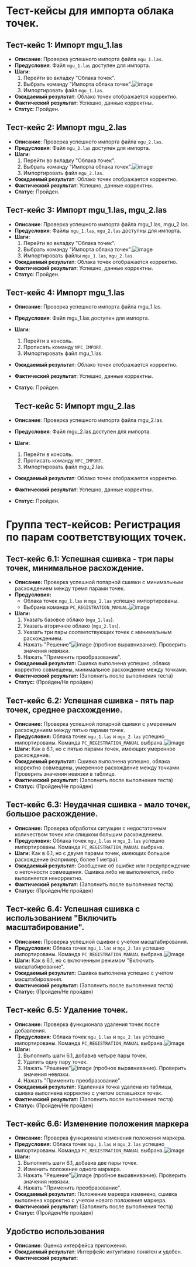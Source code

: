 # Тест-кейсы для импорта облака точек.

## Тест-кейс 1: Импорт mgu_1.las
- **Описание**: Проверка успешного импорта файла `mgu_1.las`.
- **Предусловия**: Файл `mgu_1.las` доступен для импорта.
- **Шаги**:
  1. Перейти во вкладку "Облака точек".
  2. Выбрать команду "Импорта облака точек".![image](https://github.com/user-attachments/assets/8fe52627-83fe-4b00-b609-35ed8e6e2c23)
  3. Импортировать файл `mgu_1.las`.
- **Ожидаемый результат**: Облако точек отображается корректно.
- **Фактический результат**: Успешно, данные корректны.
- **Статус**: Пройден.

## Тест-кейс 2: Импорт mgu_2.las
- **Описание**: Проверка успешного импорта файла `mgu_2.las`.
- **Предусловия**: Файл `mgu_2.las` доступен для импорта.
- **Шаги**:
  1. Перейти во вкладку "Облака точек".
  2. Выбрать команду "Импорта облака точек".![image](https://github.com/user-attachments/assets/203f413c-1eb8-406c-8981-f31dc165a2fd)
  3. Импортировать файл `mgu_2.las`.
- **Ожидаемый результат**: Облако точек отображается корректно.
- **Фактический результат**: Успешно, данные корректны.
- **Статус**: Пройден.

## Тест-кейс 3: Импорт mgu_1.las, mgu_2.las
- **Описание**: Проверка успешного импорта файла mgu_1.las, mgu_2.las.
- **Предусловия**: Файлы `mgu_1.las`, `mgu_2.las` доступны для импорта.
- **Шаги**:
  1. Перейти во вкладку "Облака точек".
  2. Выбрать команду "Импорта облака точек".![image](https://github.com/user-attachments/assets/203f413c-1eb8-406c-8981-f31dc165a2fd)
  3. Импортировать файлы `mgu_1.las`, `mgu_2.las`.
- **Ожидаемый результат**: Облака точек отображается корректно.
- **Фактический результат**: Успешно, данные корректны.
- **Статус**: Пройден.
  
## Тест-кейс 4: Импорт mgu_1.las
- **Описание**: Проверка успешного импорта файла mgu_1.las.
- **Предусловия**: Файл mgu_1.las доступен для импорта.
- **Шаги**:
  1. Перейти в консоль.
  2. Прописать команду `NPC_IMPORT`.
  3. Импортировать файл mgu_1.las.
- **Ожидаемый результат**: Облако точек отображается корректно.
- **Фактический результат**: Успешно, данные корректны.
- **Статус**: Пройден.

  ## Тест-кейс 5: Импорт mgu_2.las
- **Описание**: Проверка успешного импорта файла mgu_2.las.
- **Предусловия**: Файл mgu_2.las доступен для импорта.
- **Шаги**:
  1. Перейти в консоль.
  2. Прописать команду `NPC_IMPORT`.
  3. Импортировать файл mgu_2.las.
- **Ожидаемый результат**: Облако точек отображается корректно.
- **Фактический результат**: Успешно, данные корректны.
- **Статус**: Пройден.

# Группа тест-кейсов: Регистрация по парам соответствующих точек.

## Тест-кейс 6.1: Успешная сшивка - три пары точек, минимальное расхождение.

- **Описание:** Проверка успешной попарной сшивки с минимальным расхождением между тремя парами точек.
- **Предусловия:**
    * Облака точек `mgu_1.las` и `mgu_2.las` успешно импортированы. 
    * Выбрана команда `PC_REGISTRATION_MANUAL`.![image](https://github.com/user-attachments/assets/951bda09-fa54-422e-a685-f4d419b83841)
- **Шаги:**
    1. Указать базовое облако (`mgu_1.las`).
    2. Указать вторичное облако (`mgu_2.las`).
    3. Указать три пары соответствующих точек с минимальным расхождением.
    4. Нажать "Решение"![image](https://github.com/user-attachments/assets/adaca255-a506-40e1-963b-a9312f6965b2) (пробное выравнивание). Проверить значения невязки.
    5. Нажать "Применить преобразование".
- **Ожидаемый результат:** Сшивка выполнена успешно, облака корректно совмещены, минимальное расхождение между точками.
- **Фактический результат:** (Заполнить после выполнения теста)
- **Статус:** (Пройден/Не пройден)


## Тест-кейс 6.2: Успешная сшивка - пять пар точек, среднее расхождение.

- **Описание:** Проверка успешной попарной сшивки с умеренным расхождением между пятью парами точек.
- **Предусловия:** Облака точек `mgu_1.las` и `mgu_2.las` успешно импортированы. Команда `PC_REGISTRATION_MANUAL` выбрана.![image](https://github.com/user-attachments/assets/725628cf-b2e0-4252-b412-ae05b6710b96)
- **Шаги:**  Как в 6.1, но с пятью парами точек, имеющих умеренное расхождение.
- **Ожидаемый результат:** Сшивка выполнена успешно, облака корректно совмещены, умеренное расхождение между точками. Проверить значения невязки в таблице.
- **Фактический результат:** (Заполнить после выполнения теста)
- **Статус:** (Пройден/Не пройден)


## Тест-кейс 6.3: Неудачная сшивка - мало точек, большое расхождение.

* **Описание:** Проверка обработки ситуации с недостаточным количеством точек или слишком большим расхождением.
* **Предусловия:** Облака точек `mgu_1.las` и `mgu_2.las` успешно импортированы. Команда `PC_REGISTRATION_MANUAL` выбрана.
* **Шаги:** Как в 6.1, но с двумя парами точек, имеющих большое расхождение (например, более 1 метра).
* **Ожидаемый результат:** Сообщение об ошибке или предупреждение о неточности совмещения. Сшивка либо не выполняется, либо выполняется некорректно.
* **Фактический результат:** (Заполнить после выполнения теста)
* **Статус:** (Пройден/Не пройден)


## Тест-кейс 6.4: Успешная сшивка с использованием "Включить масштабирование".

* **Описание:** Проверка успешной сшивки с учетом масштабирования.
* **Предусловия:** Облака точек `mgu_1.las` и `mgu_2.las` успешно импортированы. Команда `PC_REGISTRATION_MANUAL` выбрана.![image](https://github.com/user-attachments/assets/4431a5f7-9263-4703-88c1-bf51f5cf9afb)
* **Шаги:** Как в 6.1, но с включенным режимом "Включить масштабирование".
* **Ожидаемый результат:** Сшивка выполнена успешно с учетом масштабирования.
* **Фактический результат:** (Заполнить после выполнения теста)
* **Статус:** (Пройден/Не пройден)


## Тест-кейс 6.5: Удаление точек.

* **Описание:** Проверка функционала удаления точек после добавления.
* **Предусловия:** Облака точек `mgu_1.las` и `mgu_2.las` успешно импортированы. Команда `PC_REGISTRATION_MANUAL` выбрана.![image](https://github.com/user-attachments/assets/2976641a-5ee5-4a15-abb1-6f73dba4783d)
* **Шаги:**
    1. Выполнить шаги 6.1, добавив четыре пары точек.
    2. Удалить одну пару точек.
    3. Нажать "Решение"![image](https://github.com/user-attachments/assets/adaca255-a506-40e1-963b-a9312f6965b2) (пробное выравнивание). Проверить значения невязки.
    4. Нажать "Применить преобразование".
* **Ожидаемый результат:** Удаленная точка удалена из таблицы, сшивка выполнена корректно с учетом оставшихся точек.
* **Фактический результат:** (Заполнить после выполнения теста)
* **Статус:** (Пройден/Не пройден)


## Тест-кейс 6.6: Изменение положения маркера

- **Описание:** Проверка функционала изменения положения маркера.
- **Предусловия:** Облака точек `mgu_1.las` и `mgu_2.las` успешно импортированы. Команда `PC_REGISTRATION_MANUAL` выбрана.![image](https://github.com/user-attachments/assets/09ae08e0-e81c-4fb3-b630-b1df044d1d46)
- **Шаги:**
    1. Выполнить шаги 6.1, добавив две пары точек.
    2. Изменить положение одного маркера.
    3. Нажать "Решение"![image](https://github.com/user-attachments/assets/adaca255-a506-40e1-963b-a9312f6965b2) (пробное выравнивание). Проверить значения невязки.
    4. Нажать "Применить преобразование".
- **Ожидаемый результат:** Положение маркера изменено, сшивка выполнена корректно с учетом нового положения маркера.
- **Фактический результат:** (Заполнить после выполнения теста)
- **Статус:** (Пройден/Не пройден)

## Удобство использования
- **Описание**: Оценка интерфейса приложения.
- **Ожидаемый результат**: Интерфейс интуитивно понятен и удобен.
- **Фактический результат**: 
